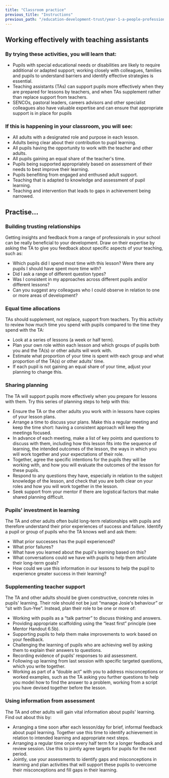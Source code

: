 ```yaml
---
title: "Classroom practice"
previous_title: "Instructions"
previous_path: "/education-development-trust/year-1-a-people-profession/summer-week-4-ect-instructions"
---
```


## Working effectively with teaching assistants

### By trying these activities, you will learn that:

- Pupils with special educational needs or disabilities are likely to require additional or adapted support; working closely with colleagues, families and pupils to understand barriers and identify effective strategies is essential.
- Teaching assistants (TAs) can support pupils more effectively when they are prepared for lessons by teachers, and when TAs supplement rather than replace support from teachers.
- SENCOs, pastoral leaders, careers advisors and other specialist colleagues also have valuable expertise and can ensure that appropriate support is in place for pupils

### If this is happening in your classroom, you will see:

- All adults with a designated role and purpose in each lesson.
- Adults being clear about their contribution to pupil learning.
- All pupils having the opportunity to work with the teacher and other adults.
- All pupils gaining an equal share of the teacher's time.
- Pupils being supported appropriately based on assessment of their needs to best improve their learning.
- Pupils benefiting from engaged and enthused adult support.
- Teaching that is adapted to knowledge and assessment of pupil learning.
- Teaching and intervention that leads to gaps in achievement being narrowed.

## Practise…

### Building trusting relationships

Getting insights and feedback from a range of professionals in your school can be really beneficial to your development. Draw on their expertise by asking the TA to give you feedback about specific aspects of your teaching, such as:

- Which pupils did I spend most time with this lesson? Were there any pupils I should have spent more time with?
- Did I ask a range of different question types?
- Was I consistent in my approaches across different pupils and/or different lessons?
- Can you suggest any colleagues who I could observe in relation to one or more areas of development?

### Equal time allocations

TAs should supplement, not replace, support from teachers. Try this activity to review how much time you spend with pupils compared to the time they spend with the TA:

- Look at a series of lessons (a week or half term).
- Plan your own role within each lesson and which groups of pupils both you and the TA(s) or other adults will work with.
- Estimate what proportion of your time is spent with each group and what proportion of the TA(s) or other adults' time.
- If each pupil is not gaining an equal share of your time, adjust your planning to change this.

### Sharing planning

The TA will support pupils more effectively when you prepare for lessons with them. Try this series of planning steps to help with this:

- Ensure the TA or the other adults you work with in lessons have copies of your lesson plans.
- Arrange a time to discuss your plans. Make this a regular meeting and keep the time short: having a consistent approach will keep the meetings focused.
- In advance of each meeting, make a list of key points and questions to discuss with them, including how this lesson fits into the sequence of learning, the intended outcomes of the lesson, the ways in which you will work together and your expectations of their role.
- Together, agree the specific intentions for the pupils they will be working with, and how you will evaluate the outcomes of the lesson for these pupils.
- Respond to any questions they have, especially in relation to the subject knowledge of the lesson, and check that you are both clear on your roles and how you will work together in the lesson.
- Seek support from your mentor if there are logistical factors that make shared planning difficult.

### Pupils' investment in learning

The TA and other adults often build long-term relationships with pupils and therefore understand their prior experiences of success and failure. Identify a pupil or group of pupils who the TA knows well and ask them:

- What prior successes has the pupil experienced?
- What prior failures?
- What have you learned about the pupil's learning based on this?
- What conversations could we have with pupils to help them articulate their long-term goals?
- How could we use this information in our lessons to help the pupil to experience greater success in their learning?

### Supplementing teacher support

The TA and other adults should be given constructive, concrete roles in pupils' learning. Their role should not be just “manage Josie's behaviour” or “sit with Sun-Yee”. Instead, plan their role to be one or more of:

- Working with pupils as a “talk partner” to discuss thinking and answers.
- Providing appropriate scaffolding using the “least first” principle (see Mentor Handout 6.5b).
- Supporting pupils to help them make improvements to work based on your feedback.
- Challenging the learning of pupils who are achieving well by asking them to explain their answers to questions.
- Recording evidence of pupils' responses to aid assessment.
- Following up learning from last session with specific targeted questions, which you write together.
- Working as part of a “double act” with you to address misconceptions or worked examples, such as the TA asking you further questions to help you model how to find the answer to a problem, working from a script you have devised together before the lesson.

### Using information from assessment

The TA and other adults will gain vital information about pupils' learning. Find out about this by:

- Arranging a time soon after each lesson/day for brief, informal feedback about pupil learning. Together use this time to identify achievement in relation to intended learning and appropriate next steps.
- Arranging a regular time once every half term for a longer feedback and review session. Use this to jointly agree targets for pupils for the next period.
- Jointly, use your assessments to identify gaps and misconceptions in learning and plan activities that will support these pupils to overcome their misconceptions and fill gaps in their learning.
